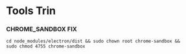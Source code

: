 # Tools Trin
### CHROME_SANDBOX FIX
```shell
cd node_modules/electron/dist && sudo chown root chrome-sandbox && sudo chmod 4755 chrome-sandbox
```
